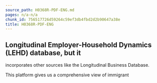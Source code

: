 ```yaml
---
source_path: H0368R-PDF-ENG.md
pages: n/a-n/a
chunk_id: 756517726d59264c59ef3db4fbd2d2b90647a38e
title: H0368R-PDF-ENG
---
```

## Longitudinal Employer-Household Dynamics (LEHD) database, but it

incorporates other sources like the Longitudinal Business Database.

This platform gives us a comprehensive view of immigrant
